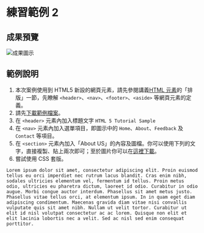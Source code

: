 # 練習範例 2

## 成果預覽

![成果圖示](images/final.jpg)

## 範例說明

1. 本次案例使用到 HTML5 新設的網頁元素，請先參閱講義[HTML 元素](ch2/HTML_Elements.md)的「排版」一節，先瞭解 `<header>`、`<nav>`、`<footer>`、`<aside>` 等網頁元素的定義。
2. 請先[下載範例檔案](html-5-tutorial.html)。
3. 在 `<header>` 元素內加入標題文字 `HTML 5 Tutorial Sample`
4. 在 `<nav>` 元素內加入選單項目，即圖示中的 `Home`、`About`、`Feedback` 及 `Contact` 等項目。
5. 在 `<section>` 元素內加入「About US」的內容及圖檔。你可以使用下列的文字，直接複製、貼上兩次即可；至於圖片你可以在[這裡下載](images/test.jpg)。
6. 嘗試使用 CSS 套版。

```
Lorem ipsum dolor sit amet, consectetur adipiscing elit. Proin euismod tellus eu orci imperdiet nec rutrum lacus blandit. Cras enim nibh, sodales ultricies elementum vel, fermentum id tellus. Proin metus odio, ultricies eu pharetra dictum, laoreet id odio. Curabitur in odio augue. Morbi congue auctor interdum. Phasellus sit amet metus justo. Phasellus vitae tellus orci, at elementum ipsum. In in quam eget diam adipiscing condimentum. Maecenas gravida diam vitae nisi convallis vulputate quis sit amet nibh. Nullam ut velit tortor. Curabitur ut elit id nisl volutpat consectetur ac ac lorem. Quisque non elit et elit lacinia lobortis nec a velit. Sed ac nisl sed enim consequat porttitor.
```
